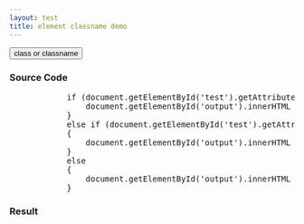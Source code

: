 ```yaml
---
layout: test
title: element classname demo
---
```


<div class="section">
    <input id="test" type="button" class="test-class" value="class or classname" onclick="test()"/>
    <script>
        function test() {
            if (document.getElementById('test').getAttribute('className')) {
                document.getElementById('output').innerHTML = 'successfully get by className';
            }
            else if (document.getElementById('test').getAttribute('class'))
            {
                document.getElementById('output').innerHTML = 'successfully get by class';
            }
            else
            {
                document.getElementById('output').innerHTML = 'neither className nor class works!';
            }
        }
    </script>
    <h3>Source Code</h3>
    <pre class="brush: js">
            if (document.getElementById('test').getAttribute('className')) {
                document.getElementById('output').innerHTML = 'successfully get by className';
            }
            else if (document.getElementById('test').getAttribute('class'))
            {
                document.getElementById('output').innerHTML = 'successfully get by class';
            }
            else
            {
                document.getElementById('output').innerHTML = 'neither className nor class works!';
            }
</pre>
    <h3>Result</h3>
    <p id="output"></p>

</div>